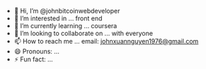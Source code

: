 - 👋 Hi, I’m @johnbitcoinwebdeveloper
- 👀 I’m interested in ... front end 
- 🌱 I’m currently learning ... coursera
- 💞️ I’m looking to collaborate on ... with everyone
- 📫 How to reach me ... email: johnxuannguyen1976@gmail.com
- 😄 Pronouns: ...
- ⚡ Fun fact: ...

<!---
johnbitcoinwebdeveloper/johnbitcoinwebdeveloper is a ✨ special ✨ repository because its `README.md` (this file) appears on your GitHub profile.
You can click the Preview link to take a look at your changes.
--->
